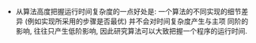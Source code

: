 - 从算法高度把握运行时间复杂度的一点好处是:
一个算法的不同实现的细节差异 (例如实现所采用的步骤是否最优) 并不会对时间复杂度产生与主项
同阶的影响, 往往只产生低阶影响, 因此研究算法可以大致把握一个程序的运行时间.
